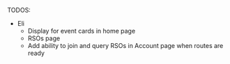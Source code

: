 TODOS:

-   Eli
    -   Display for event cards in home page
    -   RSOs page
    -   Add ability to join and query RSOs in Account page when routes are ready

